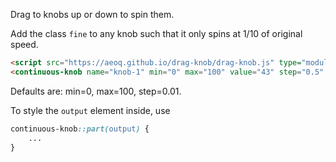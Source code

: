 Drag to knobs up or down to spin them.

Add the class ```fine``` to any knob such that it only spins at 1/10 of original speed. 
```html
<script src="https://aeoq.github.io/drag-knob/drag-knob.js" type="module"></script>
<continuous-knob name="knob-1" min="0" max="100" value="43" step="0.5" snap="25" unit="%" style="--light:lime;"></continuous-knob>
```
Defaults are: min=0, max=100, step=0.01.

To style the ```output``` element inside, use
```css
continuous-knob::part(output) {
    ...
}
```
